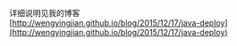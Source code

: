 详细说明见我的博客  
[http://wengyingjian.github.io/blog/2015/12/17/java-deploy](http://wengyingjian.github.io/blog/2015/12/17/java-deploy)